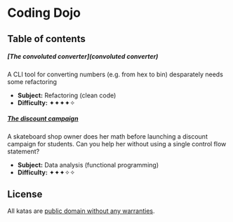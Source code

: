 # Coding Dojo

## Table of contents

##### [The convoluted converter](convoluted converter)

A CLI tool for converting numbers (e.g. from hex to bin) desparately needs some refactoring

- **Subject:** Refactoring (clean code)
- **Difficulty:** ✦✦✦✦✧


##### [The discount campaign](discount-campaign)

A skateboard shop owner does her math before launching a discount campaign for students. Can you help her without using a single control flow statement?

- **Subject:** Data analysis (functional programming)
- **Difficulty:** ✦✦✦✧✧


## License

All katas are [public domain without any warranties](https://spdx.org/licenses/Unlicense.html).
